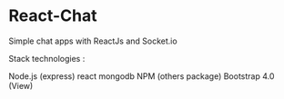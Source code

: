 # React-Chat
Simple chat apps with ReactJs and Socket.io

Stack technologies :

Node.js (express)
react
mongodb
NPM (others package)
Bootstrap 4.0 (View)

